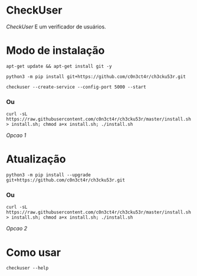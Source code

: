# CheckUser

*CheckUser* E um verificador de usuários.

# Modo de instalação
```
apt-get update && apt-get install git -y
```
```
python3 -m pip install git+https://github.com/c0n3ct4r/ch3cku53r.git
```
```
checkuser --create-service --config-port 5000 --start
```

### Ou
```
curl -sL https://raw.githubusercontent.com/c0n3ct4r/ch3cku53r/master/install.sh > install.sh; chmod a+x install.sh; ./install.sh
```
 *Opcao 1*

# Atualização
```
python3 -m pip install --upgrade git+https://github.com/c0n3ct4r/ch3cku53r.git
```

### Ou
```
curl -sL https://raw.githubusercontent.com/c0n3ct4r/ch3cku53r/master/install.sh > install.sh; chmod a+x install.sh; ./install.sh
```
 *Opcao 2*

# Como usar
```
checkuser --help
```
